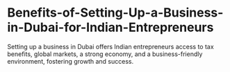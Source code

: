 # Benefits-of-Setting-Up-a-Business-in-Dubai-for-Indian-Entrepreneurs
Setting up a business in Dubai offers Indian entrepreneurs access to tax benefits, global markets, a strong economy, and a business-friendly environment, fostering growth and success.
